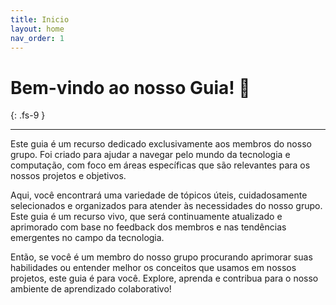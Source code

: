 ```yaml
---
title: Inicio
layout: home
nav_order: 1
---
```


# Bem-vindo ao nosso Guia! 🚀
{: .fs-9 }

---

Este guia é um recurso dedicado exclusivamente aos membros do nosso grupo. Foi criado para ajudar a navegar pelo mundo da tecnologia e computação, com foco em áreas específicas que são relevantes para os nossos projetos e objetivos.

Aqui, você encontrará uma variedade de tópicos úteis, cuidadosamente selecionados e organizados para atender às necessidades do nosso grupo. Este guia é um recurso vivo, que será continuamente atualizado e aprimorado com base no feedback dos membros e nas tendências emergentes no campo da tecnologia.

Então, se você é um membro do nosso grupo procurando aprimorar suas habilidades ou entender melhor os conceitos que usamos em nossos projetos, este guia é para você. Explore, aprenda e contribua para o nosso ambiente de aprendizado colaborativo!
